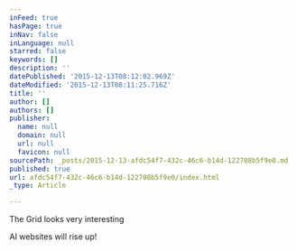 ```yaml
---
inFeed: true
hasPage: true
inNav: false
inLanguage: null
starred: false
keywords: []
description: ''
datePublished: '2015-12-13T08:12:02.969Z'
dateModified: '2015-12-13T08:11:25.716Z'
title: ''
author: []
authors: []
publisher:
  name: null
  domain: null
  url: null
  favicon: null
sourcePath: _posts/2015-12-13-afdc54f7-432c-46c6-b14d-122708b5f9e0.md
published: true
url: afdc54f7-432c-46c6-b14d-122708b5f9e0/index.html
_type: Article

---
```

The Grid looks very interesting

AI websites will rise up!
